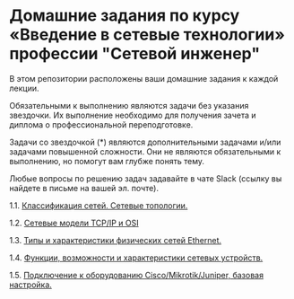 # Домашние задания по курсу «Введение в сетевые технологии» профессии "Сетевой инженер"

В этом репозитории расположены ваши домашние задания к каждой лекции. 

Обязательными к выполнению являются задачи без указания звездочки. Их выполнение необходимо для получения зачета и диплома о профессиональной переподготовке.

Задачи со звездочкой (*) являются дополнительными задачами и/или задачами повышенной сложности. Они не являются обязательными к выполнению, но помогут вам глубже понять тему.

Любые вопросы по решению задач задавайте в чате Slack (ссылку вы найдете в письме на вашей эл. почте).



1.1. [Классификация сетей. Сетевые топологии.]()

1.2. [Сетевые модели TCP/IP и OSI]()

1.3. [Типы и характеристики физических сетей Ethernet.](https://github.com/netology-code/bntw-homeworks/blob/main/1-03.md)

1.4. [Функции, возможности и характеристики сетевых устройств.]()

1.5. [Подключение к оборудованию Cisco/Mikrotik/Juniper, базовая настройка. ](https://github.com/netology-code/bntw-homeworks/blob/main/1-05.md)

